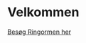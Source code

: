 <h1>Velkommen</h1>

<a href="https://raw.githubusercontent.com/DatamatikerTeam6/RingWeb3/main/README.md">Besøg Ringormen her</a>
